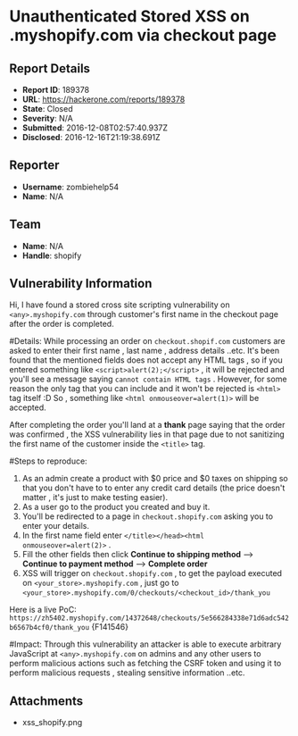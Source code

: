 # Unauthenticated Stored XSS on <any>.myshopify.com via checkout page

## Report Details
- **Report ID**: 189378
- **URL**: https://hackerone.com/reports/189378
- **State**: Closed
- **Severity**: N/A
- **Submitted**: 2016-12-08T02:57:40.937Z
- **Disclosed**: 2016-12-16T21:19:38.691Z

## Reporter
- **Username**: zombiehelp54
- **Name**: N/A

## Team
- **Name**: N/A
- **Handle**: shopify

## Vulnerability Information
Hi,
I have found a stored cross site scripting vulnerability on `<any>.myshopify.com` through customer's first name in the checkout page after the order is completed.

#Details:
While processing an order on `checkout.shopif.com` customers are asked to enter their first name , last name , address details ..etc.
It's been found that the mentioned fields does not accept any HTML tags , so if you entered something like `<script>alert(2);</script>` , it will be rejected and you'll see a message saying `cannot contain HTML tags` . 
However, for some reason the only tag that you can include and it won't be rejected is `<html>` tag itself :D 
So , something like `<html onmouseover=alert(1)>` will be accepted.

After completing the order you'll land at a **thank** page saying that the order was confirmed , the XSS vulnerability lies in that page due to not sanitizing the first name of the customer inside the `<title>` tag.

#Steps to reproduce:
1. As an admin create a product with $0 price and $0 taxes on shipping so that you don't have to to enter any credit card details (the price doesn't matter , it's just to make testing easier).
2. As a user go to the product you created and buy it.
3. You'll be redirected to a page in `checkout.shopify.com` asking you to enter your details.
4. In the first name field enter `</title></head><html onmouseover=alert(2)>` .
5. Fill the other fields then click **Continue to shipping method** --> **Continue to payment method** --> **Complete order** 
6. XSS will trigger on `checkout.shopify.com` , to get the payload executed on `<your_store>.myshopify.com` , just go to `<your_store>.myshopify.com/0/checkouts/<checkout_id>/thank_you`

Here is a live PoC: `https://zh5402.myshopify.com/14372648/checkouts/5e566284338e71d6adc542b6567b4cf0/thank_you`
{F141546}


#Impact:
Through this vulnerability an attacker is able to execute arbitrary JavaScript at `<any>.myshopify.com` on admins and any other users to perform malicious actions such as fetching the CSRF token and using it to perform malicious requests , stealing sensitive information ..etc.

## Attachments
- xss_shopify.png

